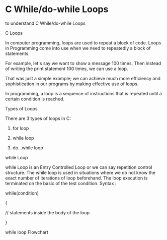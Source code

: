 # C While/do-while Loops
to understand C While/do-while Loops


C Loops

In computer programming, loops are used to repeat a block of code. Loops in Programming come into use when we need to repeatedly a block of statements.

For example, let's say we want to show a message 100 times. Then instead of writing the print statement 100 times, we can use a loop.

That was just a simple example; we can achieve much more efficiency and sophistication in our programs by making effective use of loops.

In programming, a loop is a sequence of instructions that is repeated until a certain condition is reached.

 

Types of Loops

There are 3 types of loops in C:

1) for loop

2) while loop

3) do...while loop

while Loop

while Loop is an Entry Controlled Loop or we can say repetition control structure.
The while loop is used in situations where we do not know the exact number of iterations of loop beforehand.
The loop execution is terminated on the basic of the test condition.
Syntax :

while(condition)

{

  // statements inside the body of the loop

}

 

while loop Flowchart

 
